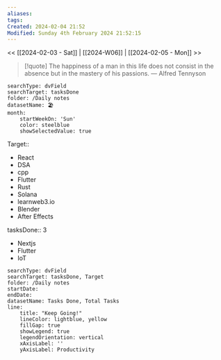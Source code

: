 ```yaml
---
aliases: 
tags: 
Created: 2024-02-04 21:52
Modified: Sunday 4th February 2024 21:52:15
---
```

<< [[2024-02-03 - Sat]] | [[2024-W06]] | [[2024-02-05 - Mon]] >>


> [!quote] The happiness of a man in this life does not consist in the absence but in the mastery of his passions.
> — Alfred Tennyson


```tracker
searchType: dvField
searchTarget: tasksDone
folder: /Daily notes 
datasetName: 🏖️
month:
	startWeekOn: 'Sun'
	color: steelblue
	showSelectedValue: true 
```


Target:: 
- React
- DSA
- cpp
- Flutter
- Rust
- Solana
- learnweb3.io
- Blender
- After Effects

tasksDone:: 3
- Nextjs
- Flutter
- IoT


```tracker
searchType: dvField
searchTarget: tasksDone, Target
folder: /Daily notes 
startDate:
endDate:
datasetName: Tasks Done, Total Tasks
line:
    title: "Keep Going!"
    lineColor: lightblue, yellow
    fillGap: true
    showLegend: true
    legendOrientation: vertical
    xAxisLabel: ''
    yAxisLabel: Productivity
```

